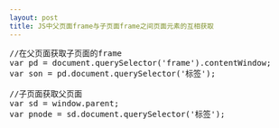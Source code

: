 ```yaml
---
layout: post
title: JS中父页面frame与子页面frame之间页面元素的互相获取
---
```

<pre>
//在父页面获取子页面的frame
var pd = document.querySelector('frame').contentWindow;
var son = pd.document.querySelector('标签');

//子页面获取父页面
var sd = window.parent;
var pnode = sd.document.querySelector('标签');
</pre>

